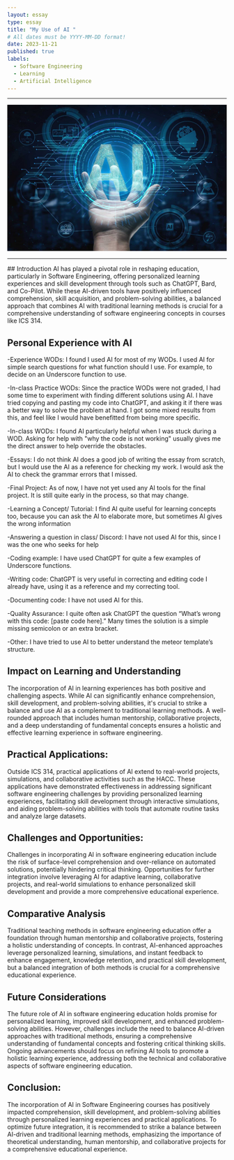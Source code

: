 ```yaml
---
layout: essay
type: essay
title: "My Use of AI "
# All dates must be YYYY-MM-DD format!
date: 2023-11-21
published: true
labels:
  - Software Engineering
  - Learning
  - Artificial Intelligence
---
```

<hr>
<img class="rounded float-start pe-4" src="../img/where-is-ai-used.jpg">
<hr>
## Introduction
AI has played a pivotal role in reshaping education, particularly in Software Engineering, offering personalized learning experiences and skill development through tools such as ChatGPT,
Bard, and Co-Pilot. While these AI-driven tools have positively influenced comprehension, skill acquisition, and problem-solving abilities, a balanced approach that combines AI with 
traditional learning methods is crucial for a comprehensive understanding of software engineering concepts in courses like ICS 314.

## Personal Experience with AI
-Experience WODs: I found I used AI for most of my WODs. I used AI for simple search questions for what function should I use. For example, to decide on an Underscore function to use.

-In-class Practice WODs: Since the practice WODs were not graded, I had some time to experiment with finding different solutions using AI. I have tried copying and pasting my code into ChatGPT, 
and asking it if there was a better way to solve the problem at hand. I got some mixed results from this, and feel like I would have benefitted from being more specific.

-In-class WODs: I found AI particularly helpful when I was stuck during a WOD. Asking for help with "why the code is not working" usually gives me the direct answer to help override the obstacles.

-Essays: I do not think AI does a good job of writing the essay from scratch, but I would use the AI as a reference for checking my work. I would ask the AI to check the grammar errors that I missed. 

-Final Project: As of now, I have not yet used any AI tools for the final project. It is still quite early in the process, so that may change.

-Learning a Concept/ Tutorial: I find AI quite useful for learning concepts too, because you can ask the AI to elaborate more, but sometimes AI gives the wrong information

-Answering a question in class/ Discord: I have not used AI for this, since I was the one who seeks for help

-Coding example: I have used ChatGPT for quite a few examples of Underscore functions. 

-Writing code:  ChatGPT is very useful in correcting and editing code I already have, using it as a reference and my correcting tool.

-Documenting code: I have not used AI for this.

-Quality Assurance: I quite often ask ChatGPT the question “What’s wrong with this code: [paste code here].” Many times the solution is a simple missing semicolon or an extra bracket.

-Other: I have tried to use AI to better understand the meteor template’s structure.

## Impact on Learning and Understanding
The incorporation of AI in learning experiences has both positive and challenging aspects. While AI can significantly enhance comprehension, skill development,
and problem-solving abilities, it's crucial to strike a balance and use AI as a complement to traditional learning methods. A well-rounded approach that includes human mentorship, 
collaborative projects, and a deep understanding of fundamental concepts ensures a holistic and effective learning experience in software engineering.

## Practical Applications:
Outside ICS 314, practical applications of AI extend to real-world projects, simulations, and collaborative activities such as the HACC. These applications have demonstrated effectiveness 
in addressing significant software engineering challenges by providing personalized learning experiences, facilitating skill development through interactive simulations, and aiding 
problem-solving abilities with tools that automate routine tasks and analyze large datasets.

## Challenges and Opportunities:
Challenges in incorporating AI in software engineering education include the risk of surface-level comprehension and over-reliance on automated solutions, potentially hindering critical thinking. 
Opportunities for further integration involve leveraging AI for adaptive learning, collaborative projects, and real-world simulations to enhance personalized skill development and provide a more 
comprehensive educational experience.

## Comparative Analysis
Traditional teaching methods in software engineering education offer a foundation through human mentorship and collaborative projects, fostering a holistic understanding of concepts. In contrast, 
AI-enhanced approaches leverage personalized learning, simulations, and instant feedback to enhance engagement, knowledge retention, and practical skill development, but a balanced integration 
of both methods is crucial for a comprehensive educational experience.

## Future Considerations
The future role of AI in software engineering education holds promise for personalized learning, improved skill development, and enhanced problem-solving abilities. However, challenges include the 
need to balance AI-driven approaches with traditional methods, ensuring a comprehensive understanding of fundamental concepts and fostering critical thinking skills. Ongoing advancements should 
focus on refining AI tools to promote a holistic learning experience, addressing both the technical and collaborative aspects of software engineering education.

## Conclusion:
The incorporation of AI in Software Engineering courses has positively impacted comprehension, skill development, and problem-solving abilities through personalized learning experiences and practical applications. 
To optimize future integration, it is recommended to strike a balance between AI-driven and traditional learning methods, emphasizing the importance of theoretical understanding, human mentorship, and collaborative 
projects for a comprehensive educational experience.
